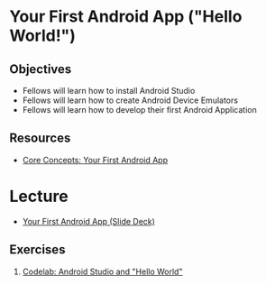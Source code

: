# Your First Android App ("Hello World!")

## Objectives
* Fellows will learn how to install Android Studio
* Fellows will learn how to create Android Device Emulators
* Fellows will learn how to develop their first Android Application

## Resources
* [Core Concepts: Your First Android App](https://google-developer-training.github.io/android-developer-fundamentals-course-concepts-v2/unit-1-get-started/lesson-1-build-your-first-app/1-1-c-your-first-android-app/1-1-c-your-first-android-app.html)

# Lecture
* [Your First Android App (Slide Deck)](https://docs.google.com/presentation/d/1oJmfFQBKlFpuNGaGI1uf1WR1wcKLg8XSFzd8QQhMK0Q/edit#slide=id.g116d7d9d49_3_13)

## Exercises
1. [Codelab: Android Studio and "Hello World"](https://codelabs.developers.google.com/codelabs/android-training-hello-world/index.html?index=..%2F..%2Fandroid-training#0)
